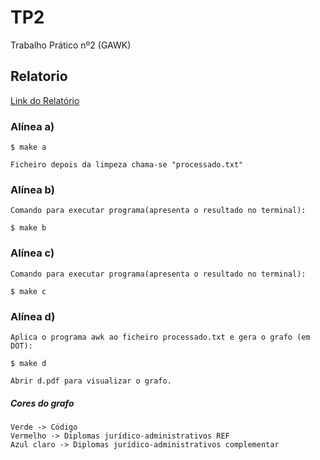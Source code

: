 # TP2
Trabalho Prático nº2 (GAWK)

## Relatorio
[Link do Relatório](https://www.overleaf.com/5756466445pjgxyrqqrwws)


### Alínea a)

	$ make a

	Ficheiro depois da limpeza chama-se "processado.txt"


### Alínea b)

	Comando para executar programa(apresenta o resultado no terminal):

	$ make b


### Alínea c)

	Comando para executar programa(apresenta o resultado no terminal):

	$ make c


### Alínea d)
	
	Aplica o programa awk ao ficheiro processado.txt e gera o grafo (em DOT):

	$ make d

	Abrir d.pdf para visualizar o grafo.

##### Cores do grafo
	Verde -> Código
	Vermelho -> Diplomas jurídico-administrativos REF
	Azul claro -> Diplomas jurídico-administrativos complementar
